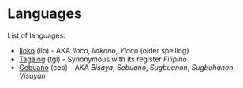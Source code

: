 # Languages
List of languages:
* [Iloko](./ilo) (ilo) - AKA *Iloco*, *Ilokano*, *Yloco* (older spelling)
* [Tagalog](./tgl) (tgl) - Synonymous with its register *Filipino*
* [Cebuano](./ceb) (ceb) - AKA *Bisaya*, *Sebuano*, *Sugbuanon*, *Sugbuhanon*, *Visayan* 
